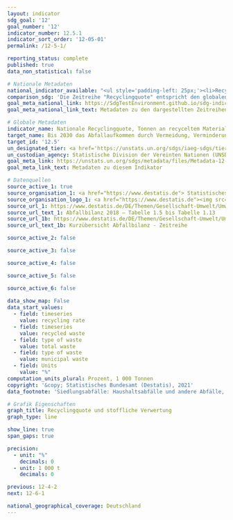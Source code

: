 ```yaml
---
layout: indicator    
sdg_goal: '12'    
goal_number: '12'    
indicator_number: 12.5.1    
indicator_sort_order: '12-05-01'    
permalink: /12-5-1/    

reporting_status: complete    
published: true    
data_non_statistical: false    

# Nationale Metadaten    
national_indicator_available: "<ul style='padding-left: 25px;'><li>Recyclingquote</li> <li> Stoffliche Verwertung</li></ul>"    
comparison_sdg: 'Die Zeitreihe "Recyclingquote" entspricht den globalen Metadaten. Die Zeitreihe "Stoffliche Verwertung" entspricht nicht den globalen Metadaten, bietet aber zusätzliche Informationen.'    
goal_meta_national_link: https://SdgTestEnvironment.github.io/sdg-indicators/public/MetaDe/12.5.1.pdf    
goal_meta_national_link_text: Metadaten zu den dargestellten Zeitreihen    

# Globale Metadaten    
indicator_name: Nationale Recyclingquote, Tonnen an recyceltem Material    
target_name: Bis 2030 das Abfallaufkommen durch Vermeidung, Verminderung, Wiederverwertung und Wiederverwendung deutlich verringern    
target_id: '12.5'    
un_designated_tier: <a href='https://unstats.un.org/sdgs/iaeg-sdgs/tier-classification/' title='Klicken Sie hier um weitere Informationen zur UN-Tier-Klassifikation zu erhalten.'  target='_blank'>Tier II</a>    
un_custodian_agency: Statistische Division der Vereinten Nationen (UNSD)<br>Umweltprogramm der Vereinten Nationen (UNEP)    
goal_meta_link: https://unstats.un.org/sdgs/metadata/files/Metadata-12-05-01.pdf    
goal_meta_link_text: Metadaten zu diesem Indikator        

# Datenquellen
source_active_1: true
source_organisation_1: <a href="https://www.destatis.de"> Statistisches Bundesamt (Destatis) </a>
source_organisation_logo_1: <a href="https://www.destatis.de"><img src="https://g205sdgs.github.io/sdg-indicators/public/OrgImgDe/destatis.png" alt="Logo destatis" style="height:60px; width:148px"/></a>
source_url_1: https://www.destatis.de/DE/Themen/Gesellschaft-Umwelt/Umwelt/Abfallwirtschaft/Publikationen/Downloads-Abfallwirtschaft/abfallbilanz-pdf-5321001.pdf
source_url_text_1: Abfallbilanz 2018 – Tabelle 1.5 bis Tabelle 1.13
source_url_1b: https://www.destatis.de/DE/Themen/Gesellschaft-Umwelt/Umwelt/Abfallwirtschaft/Tabellen/liste-abfallbilanz-kurzuebersicht.html
source_url_text_1b: Kurzübersicht Abfallbilanz - Zeitreihe

source_active_2: false

source_active_3: false

source_active_4: false

source_active_5: false

source_active_6: false
    
data_show_map: False    
data_start_values: 
  - field: timeseries
    value: recycling rate
  - field: timeseries
    value: recycled waste
  - field: type of waste
    value: total waste
  - field: type of waste
    value: municipal waste
  - field: Units
    value: "%"    
computation_units_plural: Prozent, 1 000 Tonnen    
copyright: '&copy; Statistisches Bundesamt (Destatis), 2021'    
data_footnote: 'Siedlungsabfälle: Haushaltsabfälle und andere Abfälle, die aufgrund ihrer Beschaffenheit oder Zusammensetzung den Abfällen aus Haushalten ähnlich sind, z.B. hausmüllähnliche Gewerbeabfälle, Marktabfälle, Straßenkehricht. Recyclingquote: Anteil des Inputs aller mit dem Verfahren "Stoffliche Verwertung" eingestuften Behandlungsanlagen am Abfallaufkommen insgesamt. 2019 vorläufige Daten.'    

# Grafik Eigenschaften    
graph_title: Recyclingquote und stoffliche Verwertung    
graph_type: line    

show_line: true
span_gaps: true

precision:
  - unit: "%"
    decimals: 0
  - unit: 1 000 t
    decimals: 0    

previous: 12-4-2    
next: 12-6-1    

national_geographical_coverage: Deutschland    
---
```


<span></span>